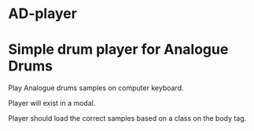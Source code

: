# AD-player

Simple drum player for Analogue Drums
=====================================

Play Analogue drums samples on computer keyboard.

Player will exist in a modal.

Player should load the correct samples based on a class on the body tag.

